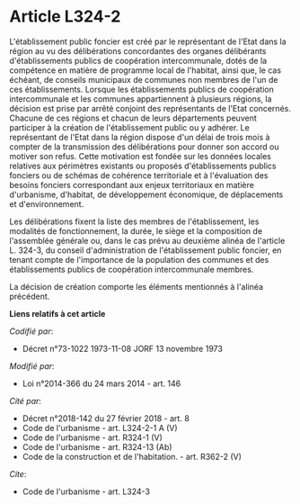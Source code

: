 # Article L324-2

L'établissement public foncier est créé par le représentant de l'Etat dans la région  au vu des délibérations concordantes
des organes délibérants d'établissements publics de coopération intercommunale, dotés de la compétence en matière  de
programme local de l'habitat, ainsi que, le cas échéant, de conseils municipaux de communes non membres de l'un de ces
établissements. Lorsque les établissements publics de coopération intercommunale et les communes appartiennent à plusieurs
régions, la décision est prise par arrêté conjoint des représentants de l'Etat  concernés. Chacune de ces régions et chacun
de leurs départements  peuvent participer à la création de l'établissement public ou y adhérer. Le représentant de l'Etat
dans la région dispose d'un délai de trois mois à compter de la transmission des délibérations pour donner son accord ou
motiver son refus. Cette motivation est fondée sur les données locales relatives aux périmètres existants ou proposés
d'établissements publics fonciers ou de schémas de cohérence territoriale et à l'évaluation des besoins fonciers
correspondant aux enjeux territoriaux en matière d'urbanisme, d'habitat, de développement économique, de déplacements et
d'environnement. 

Les délibérations fixent la liste des membres de l'établissement, les modalités de fonctionnement, la durée, le siège et la
composition de l'assemblée générale ou, dans le cas prévu au deuxième alinéa de l'article L. 324-3, du conseil
d'administration de l'établissement public foncier, en tenant compte de l'importance de la population des communes et des
établissements publics de coopération intercommunale membres. 

La décision de création comporte les éléments mentionnés à l'alinéa précédent.

**Liens relatifs à cet article**

_Codifié par_:

  - Décret n°73-1022 1973-11-08 JORF 13 novembre 1973

_Modifié par_:

  - Loi n°2014-366 du 24 mars 2014 - art. 146

_Cité par_:

  - Décret n°2018-142 du 27 février 2018 - art. 8
  - Code de l'urbanisme - art. L324-2-1 A (V)
  - Code de l'urbanisme - art. R324-1 (V)
  - Code de l'urbanisme - art. R324-13 (Ab)
  - Code de la construction et de l'habitation. - art. R362-2 (V)

_Cite_:

  - Code de l'urbanisme - art. L324-3
